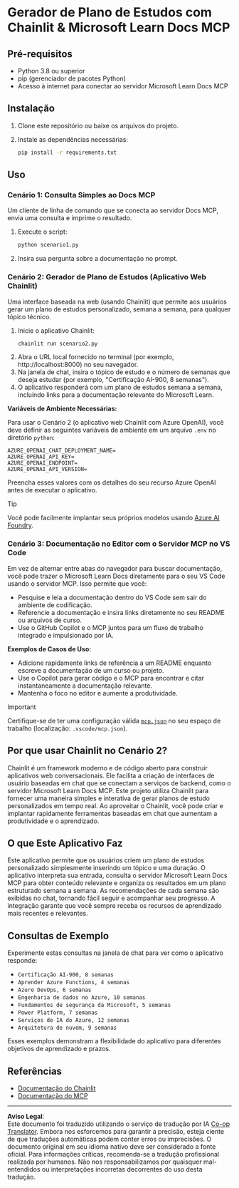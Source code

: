 <!--
CO_OP_TRANSLATOR_METADATA:
{
  "original_hash": "6ef6015d29b95f1cab97fb88a045a991",
  "translation_date": "2025-09-05T10:52:48+00:00",
  "source_file": "09-CaseStudy/docs-mcp/solution/python/README.md",
  "language_code": "br"
}
-->
# Gerador de Plano de Estudos com Chainlit & Microsoft Learn Docs MCP

## Pré-requisitos

- Python 3.8 ou superior
- pip (gerenciador de pacotes Python)
- Acesso à internet para conectar ao servidor Microsoft Learn Docs MCP

## Instalação

1. Clone este repositório ou baixe os arquivos do projeto.
2. Instale as dependências necessárias:

   ```bash
   pip install -r requirements.txt
   ```

## Uso

### Cenário 1: Consulta Simples ao Docs MCP
Um cliente de linha de comando que se conecta ao servidor Docs MCP, envia uma consulta e imprime o resultado.

1. Execute o script:
   ```bash
   python scenario1.py
   ```
2. Insira sua pergunta sobre a documentação no prompt.

### Cenário 2: Gerador de Plano de Estudos (Aplicativo Web Chainlit)
Uma interface baseada na web (usando Chainlit) que permite aos usuários gerar um plano de estudos personalizado, semana a semana, para qualquer tópico técnico.

1. Inicie o aplicativo Chainlit:
   ```bash
   chainlit run scenario2.py
   ```
2. Abra o URL local fornecido no terminal (por exemplo, http://localhost:8000) no seu navegador.
3. Na janela de chat, insira o tópico de estudo e o número de semanas que deseja estudar (por exemplo, "Certificação AI-900, 8 semanas").
4. O aplicativo responderá com um plano de estudos semana a semana, incluindo links para a documentação relevante do Microsoft Learn.

**Variáveis de Ambiente Necessárias:**

Para usar o Cenário 2 (o aplicativo web Chainlit com Azure OpenAI), você deve definir as seguintes variáveis de ambiente em um arquivo `.env` no diretório `python`:

```
AZURE_OPENAI_CHAT_DEPLOYMENT_NAME=
AZURE_OPENAI_API_KEY=
AZURE_OPENAI_ENDPOINT=
AZURE_OPENAI_API_VERSION=
```

Preencha esses valores com os detalhes do seu recurso Azure OpenAI antes de executar o aplicativo.

> [!TIP]
> Você pode facilmente implantar seus próprios modelos usando [Azure AI Foundry](https://ai.azure.com/).

### Cenário 3: Documentação no Editor com o Servidor MCP no VS Code

Em vez de alternar entre abas do navegador para buscar documentação, você pode trazer o Microsoft Learn Docs diretamente para o seu VS Code usando o servidor MCP. Isso permite que você:
- Pesquise e leia a documentação dentro do VS Code sem sair do ambiente de codificação.
- Referencie a documentação e insira links diretamente no seu README ou arquivos de curso.
- Use o GitHub Copilot e o MCP juntos para um fluxo de trabalho integrado e impulsionado por IA.

**Exemplos de Casos de Uso:**
- Adicione rapidamente links de referência a um README enquanto escreve a documentação de um curso ou projeto.
- Use o Copilot para gerar código e o MCP para encontrar e citar instantaneamente a documentação relevante.
- Mantenha o foco no editor e aumente a produtividade.

> [!IMPORTANT]
> Certifique-se de ter uma configuração válida [`mcp.json`](../../../../../../09-CaseStudy/docs-mcp/solution/scenario3/mcp.json) no seu espaço de trabalho (localização: `.vscode/mcp.json`).

## Por que usar Chainlit no Cenário 2?

Chainlit é um framework moderno e de código aberto para construir aplicativos web conversacionais. Ele facilita a criação de interfaces de usuário baseadas em chat que se conectam a serviços de backend, como o servidor Microsoft Learn Docs MCP. Este projeto utiliza Chainlit para fornecer uma maneira simples e interativa de gerar planos de estudo personalizados em tempo real. Ao aproveitar o Chainlit, você pode criar e implantar rapidamente ferramentas baseadas em chat que aumentam a produtividade e o aprendizado.

## O que Este Aplicativo Faz

Este aplicativo permite que os usuários criem um plano de estudos personalizado simplesmente inserindo um tópico e uma duração. O aplicativo interpreta sua entrada, consulta o servidor Microsoft Learn Docs MCP para obter conteúdo relevante e organiza os resultados em um plano estruturado semana a semana. As recomendações de cada semana são exibidas no chat, tornando fácil seguir e acompanhar seu progresso. A integração garante que você sempre receba os recursos de aprendizado mais recentes e relevantes.

## Consultas de Exemplo

Experimente estas consultas na janela de chat para ver como o aplicativo responde:

- `Certificação AI-900, 8 semanas`
- `Aprender Azure Functions, 4 semanas`
- `Azure DevOps, 6 semanas`
- `Engenharia de dados no Azure, 10 semanas`
- `Fundamentos de segurança da Microsoft, 5 semanas`
- `Power Platform, 7 semanas`
- `Serviços de IA do Azure, 12 semanas`
- `Arquitetura de nuvem, 9 semanas`

Esses exemplos demonstram a flexibilidade do aplicativo para diferentes objetivos de aprendizado e prazos.

## Referências

- [Documentação do Chainlit](https://docs.chainlit.io/)
- [Documentação do MCP](https://github.com/MicrosoftDocs/mcp)

---

**Aviso Legal**:  
Este documento foi traduzido utilizando o serviço de tradução por IA [Co-op Translator](https://github.com/Azure/co-op-translator). Embora nos esforcemos para garantir a precisão, esteja ciente de que traduções automáticas podem conter erros ou imprecisões. O documento original em seu idioma nativo deve ser considerado a fonte oficial. Para informações críticas, recomenda-se a tradução profissional realizada por humanos. Não nos responsabilizamos por quaisquer mal-entendidos ou interpretações incorretas decorrentes do uso desta tradução.